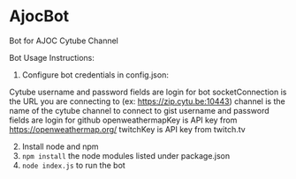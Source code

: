 # AjocBot
Bot for AJOC Cytube Channel

Bot Usage Instructions:

1. Configure bot credentials in config.json:

Cytube username and password fields are login for bot
socketConnection is the URL you are connecting to (ex: https://zip.cytu.be:10443)
channel is the name of the cytube channel to connect to
gist username and password fields are login for github
openweathermapKey is API key from https://openweathermap.org/
twitchKey is API key from twitch.tv
   
2. Install node and npm
3. <code>npm install</code> the node modules listed under package.json
4. <code>node index.js</code> to run the bot
